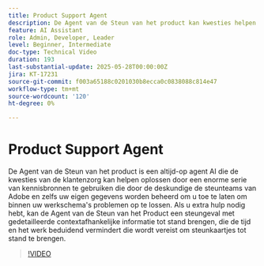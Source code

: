 ```yaml
---
title: Product Support Agent
description: De Agent van de Steun van het product kan kwesties helpen oplossen door een enorme serie van kennisbronnen te gebruiken die door de deskundige van Adobe ondersteuningsteams en zelfs uw eigen gegevens worden beheerd. Als u extra hulp nodig hebt, kan de Agent van de Steun van het Product een steungeval met gedetailleerde contextuele informatie nu tot stand brengen.
feature: AI Assistant
role: Admin, Developer, Leader
level: Beginner, Intermediate
doc-type: Technical Video
duration: 193
last-substantial-update: 2025-05-28T00:00:00Z
jira: KT-17231
source-git-commit: f003a65188c0201030b8ecca0c0838088c814e47
workflow-type: tm+mt
source-wordcount: '120'
ht-degree: 0%

---
```



# Product Support Agent

De Agent van de Steun van het product is een altijd-op agent AI die de kwesties van de klantenzorg kan helpen oplossen door een enorme serie van kennisbronnen te gebruiken die door de deskundige de steunteams van Adobe en zelfs uw eigen gegevens worden beheerd om u toe te laten om binnen uw werkschema&#39;s problemen op te lossen. Als u extra hulp nodig hebt, kan de Agent van de Steun van het Product een steungeval met gedetailleerde contextafhankelijke informatie tot stand brengen, die de tijd en het werk beduidend vermindert die wordt vereist om steunkaartjes tot stand te brengen.

>[!VIDEO](https://video.tv.adobe.com/v/3443189/?learn=on&enablevpops&captions=dut)
